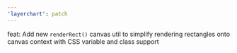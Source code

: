 ```yaml
---
'layerchart': patch
---
```


feat: Add new `renderRect()` canvas util to simplify rendering rectangles onto canvas context with CSS variable and class support
